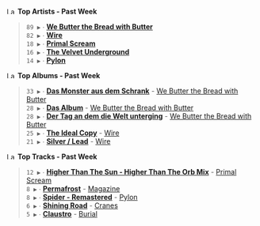 <!--START_LASTFM_ARTISTS:{"period": "7day", "rows": 5}-->
<a href="https://last.fm" target="_blank"><img src="https://user-images.githubusercontent.com/17434202/215290617-e793598d-d7c9-428f-9975-156db1ba89cc.svg" alt="Last.fm Logo" width="18" height="13"/></a> **Top Artists - Past Week**

> `89 ▶️` ∙ **[We Butter the Bread with Butter](https://www.last.fm/music/We+Butter+the+Bread+with+Butter)**<br/>
> `82 ▶️` ∙ **[Wire](https://www.last.fm/music/Wire)**<br/>
> `18 ▶️` ∙ **[Primal Scream](https://www.last.fm/music/Primal+Scream)**<br/>
> `16 ▶️` ∙ **[The Velvet Underground](https://www.last.fm/music/The+Velvet+Underground)**<br/>
> `14 ▶️` ∙ **[Pylon](https://www.last.fm/music/Pylon)**<br/>
<!--END_LASTFM_ARTISTS-->

<!--START_LASTFM_ALBUMS:{"period": "7day", "rows": 5}-->
<a href="https://last.fm" target="_blank"><img src="https://user-images.githubusercontent.com/17434202/215290617-e793598d-d7c9-428f-9975-156db1ba89cc.svg" alt="Last.fm Logo" width="18" height="13"/></a> **Top Albums - Past Week**

> `33 ▶️` ∙ **[Das Monster aus dem Schrank](https://www.last.fm/music/We+Butter+the+Bread+with+Butter/Das+Monster+aus+dem+Schrank)** - [We Butter the Bread with Butter](https://www.last.fm/music/We+Butter+the+Bread+with+Butter)<br/>
> `28 ▶️` ∙ **[Das Album](https://www.last.fm/music/We+Butter+the+Bread+with+Butter/Das+Album)** - [We Butter the Bread with Butter](https://www.last.fm/music/We+Butter+the+Bread+with+Butter)<br/>
> `28 ▶️` ∙ **[Der Tag an dem die Welt unterging](https://www.last.fm/music/We+Butter+the+Bread+with+Butter/Der+Tag+an+dem+die+Welt+unterging)** - [We Butter the Bread with Butter](https://www.last.fm/music/We+Butter+the+Bread+with+Butter)<br/>
> `25 ▶️` ∙ **[The Ideal Copy](https://www.last.fm/music/Wire/The+Ideal+Copy)** - [Wire](https://www.last.fm/music/Wire)<br/>
> `21 ▶️` ∙ **[Silver / Lead](https://www.last.fm/music/Wire/Silver+%2F+Lead)** - [Wire](https://www.last.fm/music/Wire)<br/>
<!--END_LASTFM_ALBUMS-->

<!--START_LASTFM_TRACKS:{"period": "7day", "rows": 5}-->
<a href="https://last.fm" target="_blank"><img src="https://user-images.githubusercontent.com/17434202/215290617-e793598d-d7c9-428f-9975-156db1ba89cc.svg" alt="Last.fm Logo" width="18" height="13"/></a> **Top Tracks - Past Week**

> `12 ▶️` ∙ **[Higher Than The Sun - Higher Than The Orb Mix](https://www.last.fm/music/Primal+Scream/_/Higher+Than+The+Sun+-+Higher+Than+The+Orb+Mix)** - [Primal Scream](https://www.last.fm/music/Primal+Scream)<br/>
> `8 ▶️` ∙ **[Permafrost](https://www.last.fm/music/Magazine/_/Permafrost)** - [Magazine](https://www.last.fm/music/Magazine)<br/>
> `8 ▶️` ∙ **[Spider - Remastered](https://www.last.fm/music/Pylon/_/Spider+-+Remastered)** - [Pylon](https://www.last.fm/music/Pylon)<br/>
> `6 ▶️` ∙ **[Shining Road](https://www.last.fm/music/Cranes/_/Shining+Road)** - [Cranes](https://www.last.fm/music/Cranes)<br/>
> `5 ▶️` ∙ **[Claustro](https://www.last.fm/music/Burial/_/Claustro)** - [Burial](https://www.last.fm/music/Burial)<br/>
<!--END_LASTFM_TRACKS-->